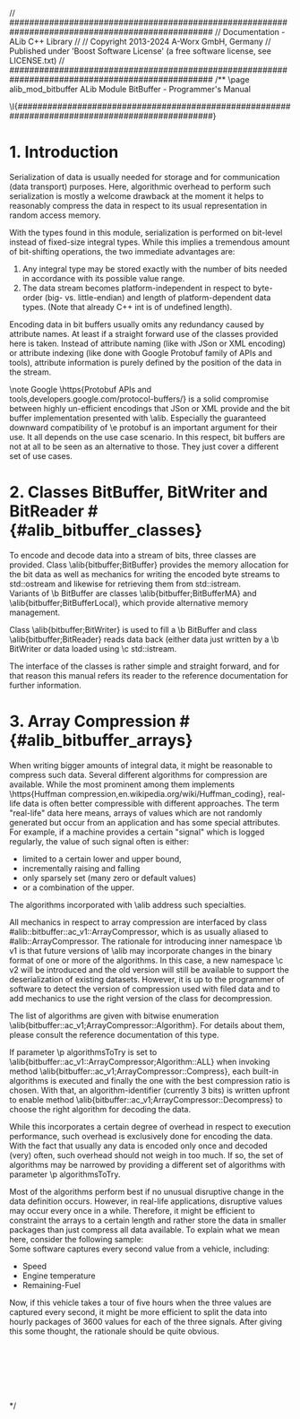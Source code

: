 // #################################################################################################
//  Documentation - ALib C++ Library
//
//  Copyright 2013-2024 A-Worx GmbH, Germany
//  Published under 'Boost Software License' (a free software license, see LICENSE.txt)
// #################################################################################################
/**
\page alib_mod_bitbuffer   ALib Module BitBuffer - Programmer's Manual

\I{################################################################################################}
# 1. Introduction
Serialization of data is usually needed for storage and for communication (data transport) purposes.
Here, algorithmic overhead to perform such serialization is mostly a welcome drawback at the moment
it helps to reasonably compress the data in respect to its usual representation in random access memory.

With the types found in this module, serialization is performed on bit-level instead of fixed-size
integral types.
While this implies a tremendous amount of bit-shifting operations, the two immediate advantages
are:
1. Any integral type may be stored exactly with the number of bits needed in accordance with its
   possible value range.
2. The data stream becomes platform-independent in respect to byte-order (big- vs. little-endian)
   and length of platform-dependent data types. (Note that already C++ <c>int</c> is of undefined
   length).

Encoding data in bit buffers usually omits any redundancy caused by attribute names. At least
if a straight forward use of the classes provided here is taken. Instead of attribute naming
(like with JSon or XML encoding) or attribute indexing (like done with Google Protobuf family of APIs
and tools), attribute information is purely defined by the position of the data in the stream.

\note
  Google \https{Protobuf APIs and tools,developers.google.com/protocol-buffers/} is a solid
  compromise between highly un-efficient encodings that JSon or XML provide and the bit buffer
  implementation presented with \alib.
  Especially the guaranteed downward compatibility of \e protobuf is an important argument
  for their use. It all depends on the use case scenario. In this respect, bit buffers are
  not at all to be seen as an alternative to those. They just cover a different set of use cases.

# 2. Classes BitBuffer, BitWriter and BitReader # {#alib_bitbuffer_classes}
To encode and decode data into a stream of bits, three classes are provided.
Class \alib{bitbuffer;BitBuffer} provides the memory allocation for the bit data as well as mechanics
for writing the encoded byte streams to <c>std::ostream</c> and likewise for retrieving them from
<c>std::istream</c>.<br>
Variants of \b BitBuffer are classes \alib{bitbuffer;BitBufferMA} and \alib{bitbuffer;BitBufferLocal},
which provide alternative memory management.

Class \alib{bitbuffer;BitWriter} is used to fill a \b BitBuffer and class \alib{bitbuffer;BitReader}
reads data back (either data just written by a \b BitWriter or data loaded using \c std::istream.

The interface of the classes is rather simple and straight forward, and for that reason this manual
refers its reader to the reference documentation for further information.

# 3. Array Compression # {#alib_bitbuffer_arrays}
When writing bigger amounts of integral data, it might be reasonable to compress such data.
Several different algorithms for compression are available. While the most prominent among them
implements \https{Huffman compression,en.wikipedia.org/wiki/Huffman_coding}, real-life data is often
better compressible with different approaches. The term "real-life" data here means, arrays of values
which are not randomly generated but occur from an application and has some special attributes.
For example, if a machine provides a certain "signal" which is logged regularly, the value of
such signal often is either:
- limited to a certain lower and upper bound,
- incrementally raising and falling
- only sparsely set (many zero or default values)
- or a combination of the upper.

The algorithms incorporated with \alib address such specialties.

All mechanics in respect to array compression are interfaced by class
#alib::bitbuffer::ac_v1::ArrayCompressor, which is as usually aliased to #alib::ArrayCompressor.
The rationale for introducing inner namespace \b v1 is that future versions of \alib may incorporate
changes in the binary format of one or more of the algorithms. In this case, a new namespace
\c v2 will be introduced and the old version will still be available to support the deserialization
of existing datasets. However, it is up to the programmer of software to detect the version
of compression used with filed data and to add mechanics to use the right version of the class
for decompression.

The list of algorithms are given with bitwise enumeration \alib{bitbuffer::ac_v1;ArrayCompressor::Algorithm}.
For details about them, please consult the reference documentation of this type.

If parameter \p algorithmsToTry is set to \alib{bitbuffer::ac_v1::ArrayCompressor;Algorithm::ALL} when
invoking method \alib{bitbuffer::ac_v1;ArrayCompressor::Compress}, each built-in algorithms is executed
and finally the one with the best compression ratio is chosen. With that, an algorithm-identifier
(currently 3 bits) is written upfront to enable method \alib{bitbuffer::ac_v1;ArrayCompressor::Decompress}
to choose the right algorithm for decoding the data.

While this incorporates a certain degree of overhead in respect to execution performance, such
overhead is exclusively done for encoding the data. With the fact that usually any data
is encoded only once and decoded (very) often, such overhead should not weigh in too much.
If so, the set of algorithms may be narrowed by providing a different set of algorithms with
parameter \p algorithmsToTry.

Most of the algorithms perform best if no unusual disruptive change in the data definition
occurs. However, in real-life applications, disruptive values may occur every once in a while.
Therefore, it might be efficient to constraint the arrays to a certain length and rather store
the data in smaller packages than just compress all data available. To explain what we mean here,
consider the following sample:<br>
Some software captures every second value from a vehicle, including:
- Speed
- Engine temperature
- Remaining-Fuel

Now, if this vehicle takes a tour of five hours when the three values are captured every second, it
might be more efficient to split the data into hourly packages of 3600 values for each of the
three signals. After giving this some thought, the rationale should be quite obvious.

<br><br><br><br><br><br> */
